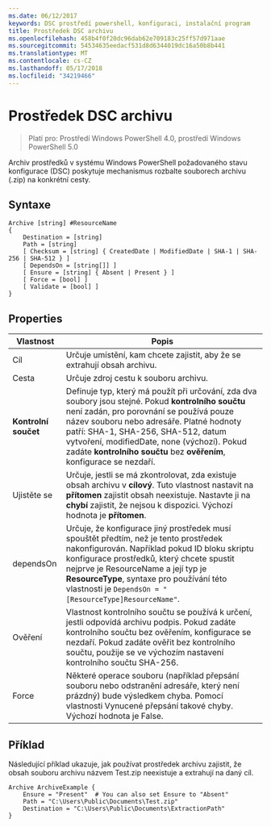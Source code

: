 ```yaml
---
ms.date: 06/12/2017
keywords: DSC prostředí powershell, konfiguraci, instalační program
title: Prostředek DSC archivu
ms.openlocfilehash: 458b4f0f20dc96dab62e709183c25ff57d971aae
ms.sourcegitcommit: 54534635eedacf531d8d6344019dc16a50b8b441
ms.translationtype: MT
ms.contentlocale: cs-CZ
ms.lasthandoff: 05/17/2018
ms.locfileid: "34219466"
---
```

# <a name="dsc-archive-resource"></a>Prostředek DSC archivu

> Platí pro: Prostředí Windows PowerShell 4.0, prostředí Windows PowerShell 5.0

Archiv prostředků v systému Windows PowerShell požadovaného stavu konfigurace (DSC) poskytuje mechanismus rozbalte souborech archivu (.zip) na konkrétní cesty.

## <a name="syntax"></a>Syntaxe
```MOF
Archive [string] #ResourceName
{
    Destination = [string]
    Path = [string]
    [ Checksum = [string] { CreatedDate | ModifiedDate | SHA-1 | SHA-256 | SHA-512 } ]
    [ DependsOn = [string[]] ]
    [ Ensure = [string] { Absent | Present } ]
    [ Force = [bool] ]
    [ Validate = [bool] ]
}
```

## <a name="properties"></a>Properties

|  Vlastnost  |  Popis   |
|---|---|
| Cíl| Určuje umístění, kam chcete zajistit, aby že se extrahují obsah archivu.|
| Cesta| Určuje zdroj cestu k souboru archivu.|
| __Kontrolní součet__| Definuje typ, který má použít při určování, zda dva soubory jsou stejné. Pokud __kontrolního součtu__ není zadán, pro porovnání se používá pouze název souboru nebo adresáře. Platné hodnoty patří: SHA-1, SHA-256, SHA-512, datum vytvoření, modifiedDate, none (výchozí). Pokud zadáte __kontrolního součtu__ bez __ověřením__, konfigurace se nezdaří.|
| Ujistěte se| Určuje, jestli se má zkontrolovat, zda existuje obsah archivu v __cílový__. Tuto vlastnost nastavit na __přítomen__ zajistit obsah neexistuje. Nastavte ji na __chybí__ zajistit, že nejsou k dispozici. Výchozí hodnota je __přítomen__.|
| dependsOn | Určuje, že konfigurace jiný prostředek musí spouštět předtím, než je tento prostředek nakonfigurován. Například pokud ID bloku skriptu konfigurace prostředků, který chcete spustit nejprve je ResourceName a její typ je __ResourceType__, syntaxe pro používání této vlastnosti je `DependsOn = "[ResourceType]ResourceName"`.|
| Ověření| Vlastnost kontrolního součtu se používá k určení, jestli odpovídá archivu podpis. Pokud zadáte kontrolního součtu bez ověřením, konfigurace se nezdaří. Pokud zadáte ověřit bez kontrolního součtu, použije se ve výchozím nastavení kontrolního součtu SHA-256.|
| Force| Některé operace souboru (například přepsání souboru nebo odstranění adresáře, který není prázdný) bude výsledkem chyba. Pomocí vlastnosti Vynucené přepsání takové chyby. Výchozí hodnota je False.|

## <a name="example"></a>Příklad

Následující příklad ukazuje, jak používat prostředek archivu zajistit, že obsah souboru archivu názvem Test.zip neexistuje a extrahují na daný cíl.

```
Archive ArchiveExample {
    Ensure = "Present"  # You can also set Ensure to "Absent"
    Path = "C:\Users\Public\Documents\Test.zip"
    Destination = "C:\Users\Public\Documents\ExtractionPath"
}
```